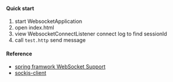 #### Quick start
1. start WebsocketApplication
2. open index.html
3. view WebsocketConnectListener connect log to find sessionId
4. call `test.http` send message

#### Reference
* [spring framwork WebSocket Support](https://docs.spring.io/spring/docs/5.0.0.BUILD-SNAPSHOT/spring-framework-reference/html/websocket.html)
* [sockjs-client](https://github.com/sockjs/sockjs-client)